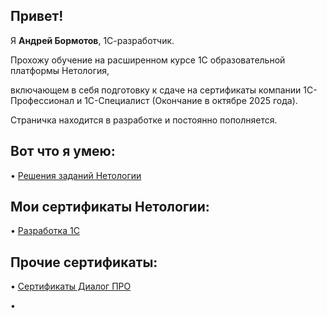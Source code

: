 <h2><strong>Привет!</strong></h2>
<p>Я <strong>Андрей Бормотов</strong>, 1С-разработчик.</p>
Прохожу обучение на расширенном курсе 1С образовательной платформы Нетология,

включающем в себя подготовку к сдаче на сертификаты компании 1С-Профессионал и 1С-Специалист
(Окончание в октябре 2025 года).

Страничка находится в разработке и постоянно пополняется.

<h2><strong>Вот что я умею:</strong></h2>
</p> <p>&bull; <a href="https://github.com/AndreyBormotov/Netology_Homework/blob/main/README.md">Решения заданий Нетологии</a></p>
<h2><strong>Мои сертификаты Нетологии:</strong></h2>
</p> <p>&bull; <a href="https://github.com/AndreyBormotov/CertificateNetology/blob/main/README.md">Разработка 1С</a></p>
<h2><strong>Прочие сертификаты:</strong></h2>
</p> <p>&bull; <a href="https://github.com/AndreyBormotov/Certificate_DialogPRO/blob/main/README.md">Сертификаты Диалог ПРО</a></p>
<p>&bull;</p>
